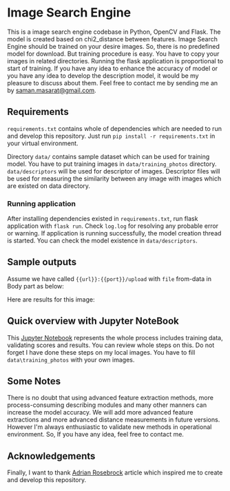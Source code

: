 # Image Search Engine

This is a image search engine codebase in Python, OpenCV and Flask. The model is created based on chi2_distance between features.
Image Search Engine should be trained on your desire images. So, there is no predefined model for download. But training procedure is easy.
You have to copy your images in related directories. Running the flask application is proportional to start of training.
If you have any idea to enhance the accuracy of model or you have any idea to develop the description model,
it would be my pleasure to discuss about them. Feel free to contact me by sending me an by saman.masarat@gmail.com.  

## Requirements
`requirements.txt` contains whole of dependencies which are needed to run and develop this repository. Just run `pip install -r requirements.txt` in your virtual environment. 

Directory `data/` contains sample dataset which can be used for training model. You have to put training images in
`data/training_photos` directory. `data/descriptors` will be used for descriptor of images. Descriptor files
will be used for measuring the similarity between any image with images which are existed on data directory.

### Running application
After installing dependencies existed in `requirements.txt`, run flask application with `flask run`. Check `log.log` for resolving any
probable error or warning. If application is running successfully, the model creation thread is started. You can check the 
model existence in `data/descriptors`.

## Sample outputs
Assume we have called `{{url}}:{{port}}/upload` with `file` from-data in Body part as below:


Here are results for this image:


## Quick overview with Jupyter NoteBook
This [Jupyter Notebook](./train_test_sequnce.ipynb) represents the whole process includes training data, 
validating scores and results. You can review whole steps on this. Do not forget I have done these steps on my local images. 
You have to fill `data\training_photos` with your own images. 

## Some Notes
There is no doubt that using advanced feature extraction methods, more process-consuming describing modules and many 
other manners can increase the model accuracy. We will add more advanced feature extractions and more advanced distance
measurements in future versions. However I'm always enthusiastic to validate new methods in operational environment. So, 
If you have any idea, feel free to contact me.  

## Acknowledgements
Finally, I want to thank [Adrian Rosebrock](https://www.pyimagesearch.com/2014/12/01/complete-guide-building-image-search-engine-python-opencv/) 
article which inspired me to create and develop this repository.